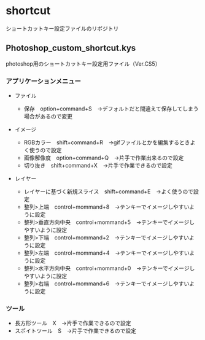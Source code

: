 shortcut
========

ショートカットキー設定ファイルのリポジトリ

## Photoshop_custom_shortcut.kys
photoshop用のショートカットキー設定用ファイル（Ver.CS5）

### アプリケーションメニュー
* ファイル
    * 保存　option+command+S　→デフォルトだと間違えて保存してしまう場合があるので変更

* イメージ
    * RGBカラー　shift+command+R　→gifファイルとかを編集するときよく使うので設定
    * 画像解像度　option+command+Q　→片手で作業出来るので設定
    * 切り抜き　shift+command+X　→片手で作業できるので設定

* レイヤー
    * レイヤーに基づく新規スライス　shift+command+E　→よく使うので設定  
    * 整列>上端　control+mommand+8　→テンキーでイメージしやすいように設定
    * 整列>垂直方向中央　control+mommand+5　→テンキーでイメージしやすいように設定
    * 整列>下端　control+mommand+2　→テンキーでイメージしやすいように設定
    * 整列>左端　control+mommand+4　→テンキーでイメージしやすいように設定
    * 整列>水平方向中央　control+mommand+0　→テンキーでイメージしやすいように設定
    * 整列>右端　control+mommand+6　→テンキーでイメージしやすいように設定

### ツール
* 長方形ツール　X　→片手で作業できるので設定
* スポイトツール　S　→片手で作業できるので設定